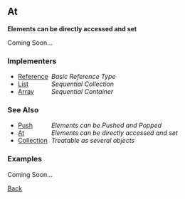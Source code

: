 At
--
__Elements can be directly accessed and set__

Coming Soon...


### Implementers

* <span style="width:75px; float:left;">[Reference](reference)</span> _Basic Reference Type_
* <span style="width:75px; float:left;">[List](list)</span> _Sequential Collection_
* <span style="width:75px; float:left;">[Array](array)</span> _Sequential Container_


### See Also

* <span style="width:75px; float:left;">[Push](push)</span> _Elements can be Pushed and Popped_
* <span style="width:75px; float:left;">[At](at)</span> _Elements can be directly accessed and set_
* <span style="width:75px; float:left;">[Collection](collection)</span> _Treatable as several objects_


### Examples

Coming Soon...

[Back](/documentation)
